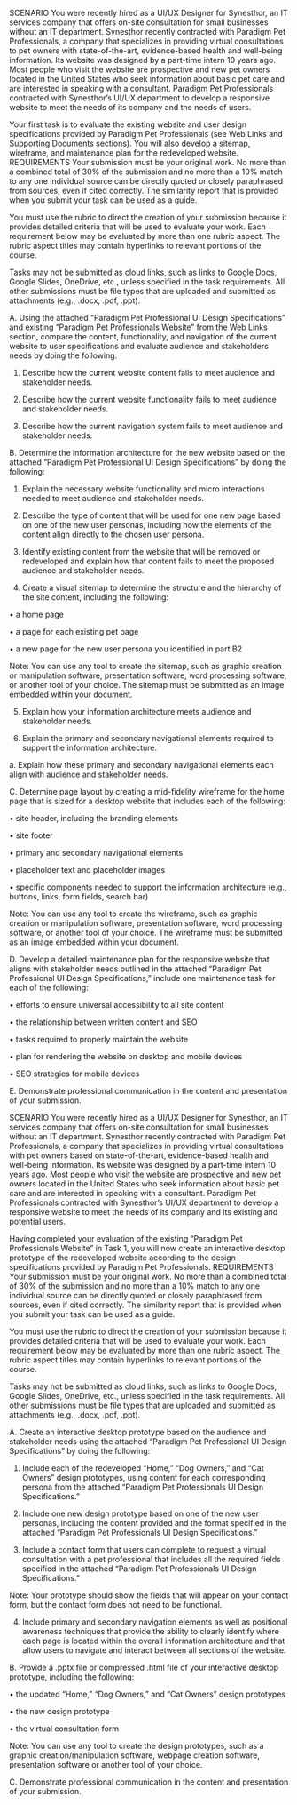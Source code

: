 SCENARIO
You were recently hired as a UI/UX Designer for Synesthor, an IT services company that offers on-site consultation for small businesses without an IT department. Synesthor recently contracted with Paradigm Pet Professionals, a company that specializes in providing virtual consultations to pet owners with state-of-the-art, evidence-based health and well-being information. Its website was designed by a part-time intern 10 years ago. Most people who visit the website are prospective and new pet owners located in the United States who seek information about basic pet care and are interested in speaking with a consultant. Paradigm Pet Professionals contracted with Synesthor’s UI/UX department to develop a responsive website to meet the needs of its company and the needs of users.

Your first task is to evaluate the existing website and user design specifications provided by Paradigm Pet Professionals (see Web Links and Supporting Documents sections). You will also develop a sitemap, wireframe, and maintenance plan for the redeveloped website.
REQUIREMENTS
Your submission must be your original work. No more than a combined total of 30% of the submission and no more than a 10% match to any one individual source can be directly quoted or closely paraphrased from sources, even if cited correctly. The similarity report that is provided when you submit your task can be used as a guide.

 

You must use the rubric to direct the creation of your submission because it provides detailed criteria that will be used to evaluate your work. Each requirement below may be evaluated by more than one rubric aspect. The rubric aspect titles may contain hyperlinks to relevant portions of the course.

 

Tasks may not be submitted as cloud links, such as links to Google Docs, Google Slides, OneDrive, etc., unless specified in the task requirements. All other submissions must be file types that are uploaded and submitted as attachments (e.g., .docx, .pdf, .ppt).

 

A.  Using the attached “Paradigm Pet Professional UI Design Specifications” and existing “Paradigm Pet Professionals Website” from the Web Links section, compare the content, functionality, and navigation of the current website to user specifications and evaluate audience and stakeholders needs by doing the following:

1.  Describe how the current website content fails to meet audience and stakeholder needs.

2.  Describe how the current website functionality fails to meet audience and stakeholder needs.

3.  Describe how the current navigation system fails to meet audience and stakeholder needs.

 

B.  Determine the information architecture for the new website based on the attached “Paradigm Pet Professional UI Design Specifications” by doing the following:

1.  Explain the necessary website functionality and micro interactions needed to meet audience and stakeholder needs.

2.  Describe the type of content that will be used for one new page based on one of the new user personas, including how the elements of the content align directly to the chosen user persona.

3.  Identify existing content from the website that will be removed or redeveloped and explain how that content fails to meet the proposed audience and stakeholder needs.

4.  Create a visual sitemap to determine the structure and the hierarchy of the site content, including the following:

•  a home page

•  a page for each existing pet page

•  a new page for the new user persona you identified in part B2

 

Note: You can use any tool to create the sitemap, such as graphic creation or manipulation software, presentation software, word processing software, or another tool of your choice. The sitemap must be submitted as an image embedded within your document.

 

5.  Explain how your information architecture meets audience and stakeholder needs.

6.  Explain the primary and secondary navigational elements required to support the information architecture.

a.  Explain how these primary and secondary navigational elements each align with audience and stakeholder needs.

 

C.  Determine page layout by creating a mid-fidelity wireframe for the home page that is sized for a desktop website that includes each of the following:

•  site header, including the branding elements

•  site footer 

•  primary and secondary navigational elements 

•  placeholder text and placeholder images

•  specific components needed to support the information architecture (e.g., buttons, links, form fields, search bar)

 

Note: You can use any tool to create the wireframe, such as graphic creation or manipulation software, presentation software, word processing software, or another tool of your choice. The wireframe must be submitted as an image embedded within your document.

 

D.  Develop a detailed maintenance plan for the responsive website that aligns with stakeholder needs outlined in the attached “Paradigm Pet Professional UI Design Specifications,” include one maintenance task for each of the following:

•  efforts to ensure universal accessibility to all site content 

•  the relationship between written content and SEO

•  tasks required to properly maintain the website

•  plan for rendering the website on desktop and mobile devices

•  SEO strategies for mobile devices

 

E.  Demonstrate professional communication in the content and presentation of your submission.







SCENARIO
You were recently hired as a UI/UX Designer for Synesthor, an IT services company that offers on-site consultation for small businesses without an IT department. Synesthor recently contracted with Paradigm Pet Professionals, a company that specializes in providing virtual consultations with pet owners based on state-of-the-art, evidence-based health and well-being information. Its website was designed by a part-time intern 10 years ago. Most people who visit the website are prospective and new pet owners located in the United States who seek information about basic pet care and are interested in speaking with a consultant. Paradigm Pet Professionals contracted with Synesthor’s UI/UX department to develop a responsive website to meet the needs of its company and its existing and potential users.

Having completed your evaluation of the existing “Paradigm Pet Professionals Website” in Task 1, you will now create an interactive desktop prototype of the redeveloped website according to the design specifications provided by Paradigm Pet Professionals.
REQUIREMENTS
Your submission must be your original work. No more than a combined total of 30% of the submission and no more than a 10% match to any one individual source can be directly quoted or closely paraphrased from sources, even if cited correctly. The similarity report that is provided when you submit your task can be used as a guide.

 

You must use the rubric to direct the creation of your submission because it provides detailed criteria that will be used to evaluate your work. Each requirement below may be evaluated by more than one rubric aspect. The rubric aspect titles may contain hyperlinks to relevant portions of the course.

 

Tasks may not be submitted as cloud links, such as links to Google Docs, Google Slides, OneDrive, etc., unless specified in the task requirements. All other submissions must be file types that are uploaded and submitted as attachments (e.g., .docx, .pdf, .ppt).

 

A.  Create an interactive desktop prototype based on the audience and stakeholder needs using the attached “Paradigm Pet Professional UI Design Specifications” by doing the following:

1.  Include each of the redeveloped “Home,” “Dog Owners,” and “Cat Owners” design prototypes, using content for each corresponding persona from the attached “Paradigm Pet Professionals UI Design Specifications.”

2.  Include one new design prototype based on one of the new user personas, including the content provided and the format specified in the attached “Paradigm Pet Professionals UI Design Specifications.”

3.  Include a contact form that users can complete to request a virtual consultation with a pet professional that includes all the required fields specified in the attached “Paradigm Pet Professionals UI Design Specifications.”




Note: Your prototype should show the fields that will appear on your contact form, but the contact form does not need to be functional.



4.  Include primary and secondary navigation elements as well as positional awareness techniques that provide the ability to clearly identify where each page is located within the overall information architecture and that allow users to navigate and interact between all sections of the website. 

 

B.  Provide a .pptx file or compressed .html file of your interactive desktop prototype, including the following:

•  the updated “Home,” “Dog Owners,” and “Cat Owners” design prototypes

•  the new design prototype

•  the virtual consultation form

 

Note: You can use any tool to create the design prototypes, such as a graphic creation/manipulation software, webpage creation software, presentation software or another tool of your choice.

 

C.  Demonstrate professional communication in the content and presentation of your submission.

